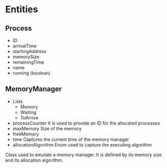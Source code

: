 # Entities
##  Process
* ID
* arrivalTime
* startingAddress
* memorySize
* remainingTime
* name
* running (boolean)

##  MemoryManager
* Lists
  - Memory
  - Waiting
  - ToArrive
* processCounter
It is used to provide an ID for the allocated processes
* maxMemory
Size of the memory
* freeMemory
* time
Captures the current time of the memory manager
* allocationAlgorithm
Enum used to capture the executing algorithm

Class used to emulate a memory manager. It is defined by its memory size
and its allocation algorithm.
